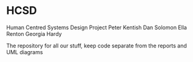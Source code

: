 # HCSD
Human Centred Systems Design Project
Peter Kentish
Dan Solomon
Ella Renton
Georgia Hardy

The repository for all our stuff, keep code separate from the reports and UML diagrams
